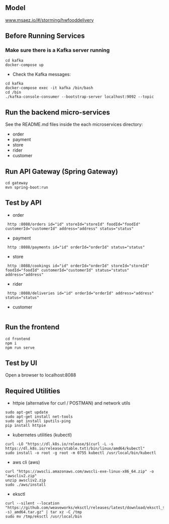# 

## Model
www.msaez.io/#/storming/hwfooddelivery

## Before Running Services
### Make sure there is a Kafka server running
```
cd kafka
docker-compose up
```
- Check the Kafka messages:
```
cd kafka
docker-compose exec -it kafka /bin/bash
cd /bin
./kafka-console-consumer --bootstrap-server localhost:9092 --topic
```

## Run the backend micro-services
See the README.md files inside the each microservices directory:

- order
- payment
- store
- rider
- customer


## Run API Gateway (Spring Gateway)
```
cd gateway
mvn spring-boot:run
```

## Test by API
- order
```
 http :8088/orders id="id" storeId="storeId" foodId="foodId" customerId="customerId" address="address" status="status" 
```
- payment
```
 http :8088/payments id="id" orderId="orderId" status="status" 
```
- store
```
 http :8088/cookings id="id" orderId="orderId" storeId="storeId" foodId="foodId" customerId="customerId" status="status" address="address" 
```
- rider
```
 http :8088/deliveries id="id" orderId="orderId" address="address" status="status" 
```
- customer
```
```


## Run the frontend
```
cd frontend
npm i
npm run serve
```

## Test by UI
Open a browser to localhost:8088

## Required Utilities

- httpie (alternative for curl / POSTMAN) and network utils
```
sudo apt-get update
sudo apt-get install net-tools
sudo apt install iputils-ping
pip install httpie
```

- kubernetes utilities (kubectl)
```
curl -LO "https://dl.k8s.io/release/$(curl -L -s https://dl.k8s.io/release/stable.txt)/bin/linux/amd64/kubectl"
sudo install -o root -g root -m 0755 kubectl /usr/local/bin/kubectl
```

- aws cli (aws)
```
curl "https://awscli.amazonaws.com/awscli-exe-linux-x86_64.zip" -o "awscliv2.zip"
unzip awscliv2.zip
sudo ./aws/install
```

- eksctl 
```
curl --silent --location "https://github.com/weaveworks/eksctl/releases/latest/download/eksctl_$(uname -s)_amd64.tar.gz" | tar xz -C /tmp
sudo mv /tmp/eksctl /usr/local/bin
```

